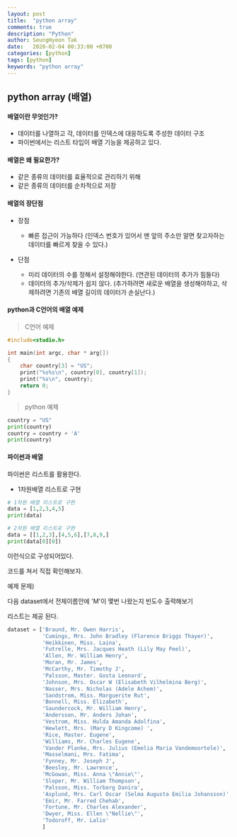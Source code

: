 ```yaml
---
layout: post
title:  "python array"
comments: true
description: "Python"
author: SeungHyeon Tak
date:   2020-02-04 00:33:00 +0700
categories: [python]
tags: [python]
keywords: "python array"
---
```

## python array (배열)

#### 배열이란 무엇인가?

 - 데이터를 나열하고 각, 데이터를 인덱스에 대응하도록 주성한 데이터 구조
 - 파이썬에서는 리스트 타입이 배열 기능을 제공하고 있다.

#### 배열은 왜 필요한가?

 - 같은 종류의 데이터를 효율적으로 관리하기 위해
 - 같은 종류의 데이터를 순차적으로 저장

#### 배열의 장단점

 - 장점 
   - 빠른 접근이 가능하다 (인덱스 번호가 있어서 맨 앞의 주소만 알면 찾고자하는 데이터를 빠르게 찾을 수 있다.)

 - 단점
   - 미리 데이터의 수를 정해서 설정해야한다. (연관된 데이터의 추가가 힘들다)
   - 데이터의 추가/삭제가 쉽지 않다. (추가하려면 새로운 배열을 생성해야하고, 삭제하려면 기존의 배열 길이의 데이터가 손실난다.)


#### python과 C언어의 배열 예제

> C언어 예제

```c
#include<studio.h>

int main(int argc, char * arg[])
{
    char country[3] = "US";
    print("%s%s\n", country[0], country[1]);
    print("%s\n", country);
    return 0;
}
```

> python 예제

```python
country = "US"
print(country)
country = country + 'A'
print(country)
```

#### 파이썬과 배열

파이썬은 리스트를 활용한다.

* 1차원배열 리스트로 구현

``` python
# 1차원 배열 리스트로 구현
data = [1,2,3,4,5]
print(data)

# 2차원 배열 리스트로 구현
data = [[1,2,3],[4,5,6],[7,8,9,]
print(data[0][0])
```

이런식으로 구성되어있다. 

코드를 쳐서 직접 확인해보자.

예제 문제)

다음 dataset에서 전체이름안에  'M'이 몇번 나왔는지 빈도수 출력해보기

리스트는 제공 된다.

```python
dataset = ['Braund, Mr. Owen Harris',
           'Cumings, Mrs. John Bradley (Florence Briggs Thayer)',
           'Heikkinen, Miss. Laina',
           'Futrelle, Mrs. Jacques Heath (Lily May Peel)',
           'Allen, Mr. William Henry',
           'Moran, Mr. James',
           'McCarthy, Mr. Timothy J',
           'Palsson, Master. Gosta Leonard',
           'Johnson, Mrs. Oscar W (Elisabeth Vilhelmina Berg)',
           'Nasser, Mrs. Nicholas (Adele Achem)',
           'Sandstrom, Miss. Marguerite Rut',
           'Bonnell, Miss. Elizabeth',
           'Saundercock, Mr. William Henry',
           'Andersson, Mr. Anders Johan',
           'Vestrom, Miss. Hulda Amanda Adolfina',
           'Hewlett, Mrs. (Mary D Kingcome) ',
           'Rice, Master. Eugene',
           'Williams, Mr. Charles Eugene',
           'Vander Planke, Mrs. Julius (Emelia Maria Vandemoortele)',
           'Masselmani, Mrs. Fatima',
           'Fynney, Mr. Joseph J',
           'Beesley, Mr. Lawrence',
           'McGowan, Miss. Anna \"Annie\"',
           'Sloper, Mr. William Thompson',
           'Palsson, Miss. Torborg Danira',
           'Asplund, Mrs. Carl Oscar (Selma Augusta Emilia Johansson)',
           'Emir, Mr. Farred Chehab',
           'Fortune, Mr. Charles Alexander',
           'Dwyer, Miss. Ellen \"Nellie\"',
           'Todoroff, Mr. Lalio'
           ]
```

